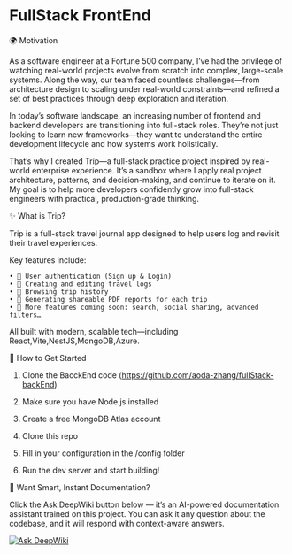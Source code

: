 # FullStack FrontEnd

🌍 Motivation

As a software engineer at a Fortune 500 company, I’ve had the privilege of watching real-world projects evolve from scratch into complex, large-scale systems. Along the way, our team faced countless challenges—from architecture design to scaling under real-world constraints—and refined a set of best practices through deep exploration and iteration.

In today’s software landscape, an increasing number of frontend and backend developers are transitioning into full-stack roles. They’re not just looking to learn new frameworks—they want to understand the entire development lifecycle and how systems work holistically.

That’s why I created Trip—a full-stack practice project inspired by real-world enterprise experience. It’s a sandbox where I apply real project architecture, patterns, and decision-making, and continue to iterate on it. My goal is to help more developers confidently grow into full-stack engineers with practical, production-grade thinking.

✨ What is Trip?

Trip is a full-stack travel journal app designed to help users log and revisit their travel experiences.

Key features include:

    • 🔐 User authentication (Sign up & Login)
    • 📝 Creating and editing travel logs
    • 📖 Browsing trip history
    • 📄 Generating shareable PDF reports for each trip
    • 🔧 More features coming soon: search, social sharing, advanced filters…

All built with modern, scalable tech—including React,Vite,NestJS,MongoDB,Azure.

🚀 How to Get Started

1. Clone the BacckEnd code (https://github.com/aoda-zhang/fullStack-backEnd)

2. Make sure you have Node.js installed
3. Create a free MongoDB Atlas account
4. Clone this repo
5. Fill in your configuration in the /config folder
6. Run the dev server and start building!

🧠 Want Smart, Instant Documentation?

Click the Ask DeepWiki button below — it’s an AI-powered documentation assistant trained on this project. You can ask it any question about the codebase, and it will respond with context-aware answers.

[![Ask DeepWiki](https://deepwiki.com/badge.svg)](https://deepwiki.com/aoda-zhang/fullStack-frontEnd)
